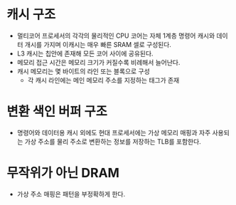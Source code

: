 # 캐시 구조

- 멀티코어 프로세서의 각각의 물리적인 CPU 코어는 자체 1계층 명령어 캐시와 데이터 개시를 가지며 이캐시는 매우 빠른 SRAM 셀로 구성된다.
- L3 캐시는 칩안에 존재해 모든 코어 사이에 공유된다.
- 메모리 접근 시간은 메모리 크기가 커질수록 비례해서 늘어난다.
- 캐시 메모리는 몇 바이트의 라인 또는 블록으로 구성
    - 각 캐시 라인에는 메인 메모리 주소를 지정하는 태그가 존재

# 변환 색인 버퍼 구조

- 명령어와 데이터용 캐시 외에도 현대 프로세서에는 가상 메모리 매핑과 자주 사용되는 가상 주소를 물리 주소로 변환하는 정보를 저장하는 TLB를 포함한다.

# 무작위가 아닌 DRAM

- 가상 주소 매핑은 패턴을 부정확하게 한다.